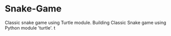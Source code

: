 # Snake-Game
Classic snake game using Turtle module.
Building Classic Snake game using Python module 'turtle'.
t
